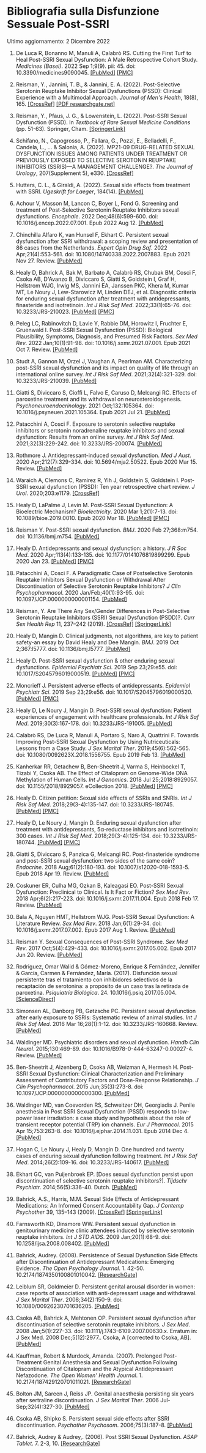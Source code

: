 # Bibliografia sulla Disfunzione Sessuale Post-SSRI

Ultimo aggiornamento: 2 Dicembre 2022

1. De Luca R, Bonanno M, Manuli A, Calabrò RS. Cutting the First Turf to Heal
Post-SSRI Sexual Dysfunction: A Male Retrospective Cohort Study.
*Medicines (Basel)*. 2022 Sep 1;9(9). pii: 45. doi: 10.3390/medicines9090045.
[[PubMed]](https://pubmed.ncbi.nlm.nih.gov/36135826)
[[PMC]](https://www.ncbi.nlm.nih.gov/pmc/articles/PMC9503765)

1. Reisman, Y., Jannini, T. B., & Jannini, E. A. (2022).
Post-Selective Serotonin Reuptake Inhibitor Sexual Dysfunctions (PSSD):
Clinical Experience with a Multimodal Approach.
*Journal of Men's Health*, 18(8), 165.
[[CrossRef]](https://doi.org/10.31083/j.jomh1808165)
[[PDF researchgate.net]](https://www.researchgate.net/profile/Tommaso-B-Jannini-2/publication/362504022_Post-Selective_Serotonin_Reuptake_Inhibitor_Sexual_Dysfunctions_PSSD_Clinical_Experience_with_a_Multimodal_Approach/links/62efb9c00b37cc34477a0bb3/Post-Selective-Serotonin-Reuptake-Inhibitor-Sexual-Dysfunctions-PSSD-Clinical-Experience-with-a-Multimodal-Approach.pdf)

1. Reisman, Y., Pfaus, J. G., & Lowenstein, L. (2022). Post-SSRI Sexual Dysfunction (PSSD).
In *Textbook of Rare Sexual Medicine Conditions* (pp. 51-63). Springer, Cham.
[[SpringerLink]](https://link.springer.com/chapter/10.1007/978-3-030-98263-8_5)

1. Schifano, N., Capogrosso, P., Fallara, G., Pozzi, E., Belladelli, F., Candela, L., ... 
& Salonia, A. (2022). MP21-09 DRUG-RELATED SEXUAL DYSFUNCTION ISSUES AMONG PATIENTS 
UNDER TREATMENT OR PREVIOUSLY EXPOSED TO SELECTIVE SEROTONIN REUPTAKE INHIBITORS 
(SSRIS)—A MANAGEMENT CHALLENGE?.
*The Journal of Urology*, 207(Supplement 5), e330.
[[CrossRef]](https://doi.org/10.1097/JU.0000000000002554.09)

1. Hutters, C. L., & Giraldi, A. (2022). Sexual side effects from treatment with SSRI.
*Ugeskrift for Laeger*, 184(14).
[[PubMed]](https://pubmed.ncbi.nlm.nih.gov/35410653/)

1. Achour V, Masson M, Lancon C, Boyer L, Fond G. Screening and treatment of
Post-Selective Serotonin Reuptake Inhibitors sexual dysfunctions.
*Encephale*. 2022 Dec;48(6):599-600. doi: 10.1016/j.encep.2022.07.001. Epub 2022 Aug 12.
[[PubMed]](https://pubmed.ncbi.nlm.nih.gov/35970644)

1. Chinchilla Alfaro K, van Hunsel F, Ekhart C. Persistent sexual dysfunction after 
SSRI withdrawal: a scoping review and presentation of 86 cases from the Netherlands.
*Expert Opin Drug Saf*. 2022 Apr;21(4):553-561. doi:
10.1080/14740338.2022.2007883. Epub 2021 Nov 27. Review.
[[PubMed]](https://pubmed.ncbi.nlm.nih.gov/34791958)

1. Healy D, Bahrick A, Bak M, Barbato A, Calabrò RS, Chubak BM, Cosci F, Csoka AB,
D'Avanzo B, Diviccaro S, Giatti S, Goldstein I, Graf H, Hellstrom WJG, Irwig MS, 
Jannini EA, Janssen PKC, Khera M, Kumar MT, Le Noury J, Lew-Starowicz M, Linden
DEJ, et al. Diagnostic criteria for enduring sexual dysfunction after treatment
with antidepressants, finasteride and isotretinoin.
*Int J Risk Saf Med*. 2022;33(1):65-76. doi: 10.3233/JRS-210023.
[[PubMed]](https://pubmed.ncbi.nlm.nih.gov/34719438)
[[PMC]](https://www.ncbi.nlm.nih.gov/pmc/articles/PMC8925105)

1. Peleg LC, Rabinovitch D, Lavie Y, Rabbie DM, Horowitz I, Fruchter E, Gruenwald I.
Post-SSRI Sexual Dysfunction (PSSD): Biological Plausibility, Symptoms,
Diagnosis, and Presumed Risk Factors.
*Sex Med Rev*. 2022 Jan;10(1):91-98. doi: 10.1016/j.sxmr.2021.07.001. Epub 2021 Oct 7. Review.
[[PubMed]](https://pubmed.ncbi.nlm.nih.gov/34627736)

1. Studt A, Gannon M, Orzel J, Vaughan A, Pearlman AM. Characterizing post-SSRI
sexual dysfunction and its impact on quality of life through an international online survey.
*Int J Risk Saf Med*. 2021;32(4):321-329. doi: 10.3233/JRS-210039.
[[PubMed]](https://pubmed.ncbi.nlm.nih.gov/34366299)

1. Giatti S, Diviccaro S, Cioffi L, Falvo E, Caruso D, Melcangi RC. Effects of
paroxetine treatment and its withdrawal on neurosteroidogenesis.
*Psychoneuroendocrinology*. 2021 Oct;132:105364. doi:
10.1016/j.psyneuen.2021.105364. Epub 2021 Jul 21.
[[PubMed]](https://pubmed.ncbi.nlm.nih.gov/34325207)

1. Patacchini A, Cosci F. Exposure to serotonin selective reuptake inhibitors or
serotonin noradrenaline reuptake inhibitors and sexual dysfunction: Results from 
an online survey.
*Int J Risk Saf Med*. 2021;32(3):229-242. doi:
10.3233/JRS-200074.
[[PubMed]](https://pubmed.ncbi.nlm.nih.gov/33579876)

1. Rothmore J. Antidepressant-induced sexual dysfunction.
*Med J Aust*. 2020 Apr;212(7):329-334. doi: 10.5694/mja2.50522. Epub 2020 Mar 15. Review.
[[PubMed]](https://pubmed.ncbi.nlm.nih.gov/32172535)

1. Waraich A, Clemons C, Ramirez R, Yih J, Goldstein S, Goldstein I.
Post-SSRI sexual dysfunction (PSSD): Ten year retrospective chart review.
*J Urol*. 2020;203:e1179.
[[CrossRef]](https://doi.org/10.1097/JU.0000000000000964.015)

1. Healy D, LaPalme J, Levin M. Post-SSRI Sexual Dysfunction: A Bioelectric Mechanism?
*Bioelectricity*. 2020 Mar 1;2(1):7-13. doi: 10.1089/bioe.2019.0010. Epub 2020 Mar 18.
[[PubMed]](https://pubmed.ncbi.nlm.nih.gov/34471832)
[[PMC]](https://www.ncbi.nlm.nih.gov/pmc/articles/PMC8370302)

1. Reisman Y. Post-SSRI sexual dysfunction.
*BMJ*. 2020 Feb 27;368:m754. doi: 10.1136/bmj.m754.
[[PubMed]](https://pubmed.ncbi.nlm.nih.gov/32107204)

1. Healy D. Antidepressants and sexual dysfunction: a history.
*J R Soc Med*. 2020 Apr;113(4):133-135. doi: 10.1177/0141076819899299. Epub 2020 Jan 23.
[[PubMed]](https://pubmed.ncbi.nlm.nih.gov/31972096)
[[PMC]](https://www.ncbi.nlm.nih.gov/pmc/articles/PMC7160790)

1. Patacchini A, Cosci F. A Paradigmatic Case of Postselective Serotonin Reuptake
Inhibitors Sexual Dysfunction or Withdrawal After Discontinuation of Selective
Serotonin Reuptake Inhibitors?
*J Clin Psychopharmacol*. 2020 Jan/Feb;40(1):93-95. doi: 10.1097/JCP.0000000000001154.
[[PubMed]](https://pubmed.ncbi.nlm.nih.gov/31834096)

1. Reisman, Y. Are There Any Sex/Gender Differences in Post-Selective Serotonin
Reuptake Inhibitors (SSRI) Sexual Dysfunction (PSDD)?.
*Curr Sex Health Rep* 11, 237–242 (2019).
[[CrossRef]](https://doi.org/10.1007/s11930-019-00222-x)
[[SpringerLink]](https://link.springer.com/article/10.1007/s11930-019-00222-x#citeas)

1. Healy D, Mangin D. Clinical judgments, not algorithms, are key to patient
safety-an essay by David Healy and Dee Mangin.
*BMJ*. 2019 Oct 2;367:l5777. doi: 10.1136/bmj.l5777.
[[PubMed]](https://pubmed.ncbi.nlm.nih.gov/31578186)

1. Healy D. Post-SSRI sexual dysfunction & other enduring sexual dysfunctions.
*Epidemiol Psychiatr Sci*. 2019 Sep 23;29:e55. doi: 10.1017/S2045796019000519.
[[PubMed]](https://pubmed.ncbi.nlm.nih.gov/31543091)
[[PMC]](https://www.ncbi.nlm.nih.gov/pmc/articles/PMC8061302)

1. Moncrieff J. Persistent adverse effects of antidepressants.
*Epidemiol Psychiatr Sci*. 2019 Sep 23;29:e56. doi: 10.1017/S2045796019000520.
[[PubMed]](https://pubmed.ncbi.nlm.nih.gov/31543093)
[[PMC]](https://www.ncbi.nlm.nih.gov/pmc/articles/PMC8061256)

1. Healy D, Le Noury J, Mangin D. Post-SSRI sexual dysfunction: Patient experiences 
of engagement with healthcare professionals.
*Int J Risk Saf Med*. 2019;30(3):167-178. doi: 10.3233/JRS-191005.
[[PubMed]](https://pubmed.ncbi.nlm.nih.gov/31450514)

1. Calabrò RS, De Luca R, Manuli A, Portaro S, Naro A, Quattrini F. Towards
Improving Post-SSRI Sexual Dysfunction by Using Nutriceuticals: Lessons from a
Case Study.
*J Sex Marital Ther*. 2019;45(6):562-565. doi: 10.1080/0092623X.2018.1556755. Epub 2019 Feb 13.
[[PubMed]](https://pubmed.ncbi.nlm.nih.gov/30640584)

1. Kanherkar RR, Getachew B, Ben-Sheetrit J, Varma S, Heinbockel T, Tizabi Y, Csoka 
AB. The Effect of Citalopram on Genome-Wide DNA Methylation of Human Cells.
*Int J Genomics*. 2018 Jul 25;2018:8929057. doi: 10.1155/2018/8929057. eCollection 2018.
[[PubMed]](https://pubmed.ncbi.nlm.nih.gov/30148158)
[[PMC]](https://www.ncbi.nlm.nih.gov/pmc/articles/PMC6083487)

1. Healy D. Citizen petition: Sexual side effects of SSRIs and SNRIs.
*Int J Risk Saf Med*. 2018;29(3-4):135-147. doi: 10.3233/JRS-180745.
[[PubMed]](https://pubmed.ncbi.nlm.nih.gov/29733031)
[[PMC]](https://www.ncbi.nlm.nih.gov/pmc/articles/PMC6004927)

1. Healy D, Le Noury J, Mangin D. Enduring sexual dysfunction after treatment with
antidepressants, 5α-reductase inhibitors and isotretinoin: 300 cases.
*Int J Risk Saf Med*. 2018;29(3-4):125-134. doi: 10.3233/JRS-180744.
[[PubMed]](https://pubmed.ncbi.nlm.nih.gov/29733030)
[[PMC]](https://www.ncbi.nlm.nih.gov/pmc/articles/PMC6004900)

1. Giatti S, Diviccaro S, Panzica G, Melcangi RC. Post-finasteride syndrome and
post-SSRI sexual dysfunction: two sides of the same coin?
*Endocrine*. 2018 Aug;61(2):180-193. doi: 10.1007/s12020-018-1593-5. Epub 2018 Apr 19. Review.
[[PubMed]](https://pubmed.ncbi.nlm.nih.gov/29675596)

1. Coskuner ER, Culha MG, Ozkan B, Kaleagasi EO. Post-SSRI Sexual Dysfunction:
Preclinical to Clinical. Is It Fact or Fiction?
*Sex Med Rev*. 2018 Apr;6(2):217-223. doi: 10.1016/j.sxmr.2017.11.004. Epub 2018 Feb 17. Review.
[[PubMed]](https://pubmed.ncbi.nlm.nih.gov/29463440)

1. Bala A, Nguyen HMT, Hellstrom WJG. Post-SSRI Sexual Dysfunction: A Literature Review.
*Sex Med Rev*. 2018 Jan;6(1):29-34. doi: 10.1016/j.sxmr.2017.07.002. Epub 2017 Aug 1. Review.
[[PubMed]](https://pubmed.ncbi.nlm.nih.gov/28778697)

1. Reisman Y. Sexual Consequences of Post-SSRI Syndrome.
*Sex Med Rev*. 2017 Oct;5(4):429-433. doi: 10.1016/j.sxmr.2017.05.002. Epub 2017 Jun 20. Review.
[[PubMed]](https://pubmed.ncbi.nlm.nih.gov/28642048)

1. Rodriguez, Omar Walid & Gómez-Moreno, Enrique & Fernández, Jennifer & García,
Carmen & Fernández, María. (2017). Disfunción sexual persistente tras el tratamiento
con inhibidores selectivos de la recaptación de serotonina: a propósito de un caso tras
la retirada de paroxetina.
*Psiquiatría Biológica*. 24. 10.1016/j.psiq.2017.05.004.
[[ScienceDirect]](https://www.sciencedirect.com/science/article/abs/pii/S1134593417300258?via%3Dihub)

1. Simonsen AL, Danborg PB, Gøtzsche PC. Persistent sexual dysfunction after early
exposure to SSRIs: Systematic review of animal studies.
*Int J Risk Saf Med*. 2016 Mar 16;28(1):1-12. doi: 10.3233/JRS-160668. Review.
[[PubMed]](https://pubmed.ncbi.nlm.nih.gov/27176752)

1. Waldinger MD. Psychiatric disorders and sexual dysfunction.
*Handb Clin Neurol*.
2015;130:469-89. doi: 10.1016/B978-0-444-63247-0.00027-4. Review.
[[PubMed]](https://pubmed.ncbi.nlm.nih.gov/26003261)

1. Ben-Sheetrit J, Aizenberg D, Csoka AB, Weizman A, Hermesh H. Post-SSRI Sexual
Dysfunction: Clinical Characterization and Preliminary Assessment of Contributory
Factors and Dose-Response Relationship.
*J Clin Psychopharmacol*. 2015 Jun;35(3):273-8. doi: 10.1097/JCP.0000000000000300.
[[PubMed]](https://pubmed.ncbi.nlm.nih.gov/25815755)

1. Waldinger MD, van Coevorden RS, Schweitzer DH, Georgiadis J. Penile anesthesia in
Post SSRI Sexual Dysfunction (PSSD) responds to low-power laser irradiation: a
case study and hypothesis about the role of transient receptor potential (TRP)
ion channels.
*Eur J Pharmacol*. 2015 Apr 15;753:263-8. doi: 10.1016/j.ejphar.2014.11.031. Epub 2014 Dec 4.
[[PubMed]](https://pubmed.ncbi.nlm.nih.gov/25483212)

1. Hogan C, Le Noury J, Healy D, Mangin D. One hundred and twenty cases of enduring 
sexual dysfunction following treatment.
*Int J Risk Saf Med*. 2014;26(2):109-16. doi: 10.3233/JRS-140617.
[[PubMed]](https://pubmed.ncbi.nlm.nih.gov/24902508)

1. Ekhart GC, van Puijenbroek EP. [Does sexual dysfunction persist upon
discontinuation of selective serotonin reuptake inhibitors?].
*Tijdschr Psychiatr*. 2014;56(5):336-40. Dutch.
[[PubMed]](https://pubmed.ncbi.nlm.nih.gov/24838589)

1. Bahrick, A.S., Harris, M.M. Sexual Side Effects of Antidepressant Medications:
An Informed Consent Accountability Gap.
*J Contemp Psychother* 39, 135–143 (2009).
[[CrossRef]](https://doi.org/10.1007/s10879-008-9094-0)
[[SpringerLink]](https://link.springer.com/article/10.1007/s10879-008-9094-0)

1. Farnsworth KD, Dinsmore WW. Persistent sexual dysfunction in genitourinary
medicine clinic attendees induced by selective serotonin reuptake inhibitors.
*Int J STD AIDS*. 2009 Jan;20(1):68-9. doi: 10.1258/ijsa.2008.008402.
[[PubMed]](https://pubmed.ncbi.nlm.nih.gov/19103903)

1. Bahrick, Audrey. (2008). Persistence of Sexual Dysfunction Side Effects after
Discontinuation of Antidepressant Medications: Emerging Evidence.
*The Open Psychology Journal*. 1. 42-50. 10.2174/1874350100801010042.
[[ResearchGate]](https://www.researchgate.net/publication/228667893_Persistence_of_Sexual_Dysfunction_Side_Effects_after_Discontinuation_of_Antidepressant_Medications_Emerging_Evidence)

1. Leiblum SR, Goldmeier D. Persistent genital arousal disorder in women: case
reports of association with anti-depressant usage and withdrawal.
*J Sex Marital Ther*. 2008;34(2):150-9. doi: 10.1080/00926230701636205.
[[PubMed]](https://pubmed.ncbi.nlm.nih.gov/18224549)

1. Csoka AB, Bahrick A, Mehtonen OP. Persistent sexual dysfunction after
discontinuation of selective serotonin reuptake inhibitors.
*J Sex Med*. 2008 Jan;5(1):227-33. doi: 10.1111/j.1743-6109.2007.00630.x. Erratum in: J Sex Med.
2008 Dec;5(12):2977.. Csoka, A [corrected to Csoka, AB].
[[PubMed]](https://pubmed.ncbi.nlm.nih.gov/18173768)

1. Kauffman, Robert & Murdock, Amanda. (2007). Prolonged Post-Treatment Genital
Anesthesia and Sexual Dysfunction Following Discontinuation of Citalopram and the
Atypical Antidepressant Nefazodone.
*The Open Women' Health Journal*. 1. 10.2174/187429120701011021.
[[ResearchGate]](https://www.researchgate.net/publication/228663300_Prolonged_Post-Treatment_Genital_Anesthesia_and_Sexual_Dysfunction_Following_Discontinuation_of_Citalopram_and_the_Atypical_Antidepressant_Nefazodone)

1. Bolton JM, Sareen J, Reiss JP. Genital anaesthesia persisting six years after
sertraline discontinuation.
*J Sex Marital Ther*. 2006 Jul-Sep;32(4):327-30.
[[PubMed]](https://pubmed.ncbi.nlm.nih.gov/16709553)

1. Csoka AB, Shipko S. Persistent sexual side effects after SSRI discontinuation.
*Psychother Psychosom*. 2006;75(3):187-8.
[[PubMed]](https://pubmed.ncbi.nlm.nih.gov/16636635)

1. Bahrick, Audrey & Audrey,. (2006). Post SSRI Sexual Dysfunction.
*ASAP Tablet*. 7. 2-3, 10.
[[ResearchGate]](https://www.researchgate.net/publication/236587031_Post_SSRI_Sexual_Dysfunction)
